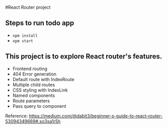 #React Router project
## Steps to run todo app
* `npm install`
* `npm start`

## This project is to explore React router's features.
* Frontend routing
* 404 Error generation
* Default route with IndexRoute
* Multiple child routes
* CSS styling with IndexLink
* Named components
* Route parameters
* Pass query to component

Reference: https://medium.com/@dabit3/beginner-s-guide-to-react-router-53094349669#.so3sa1r5h